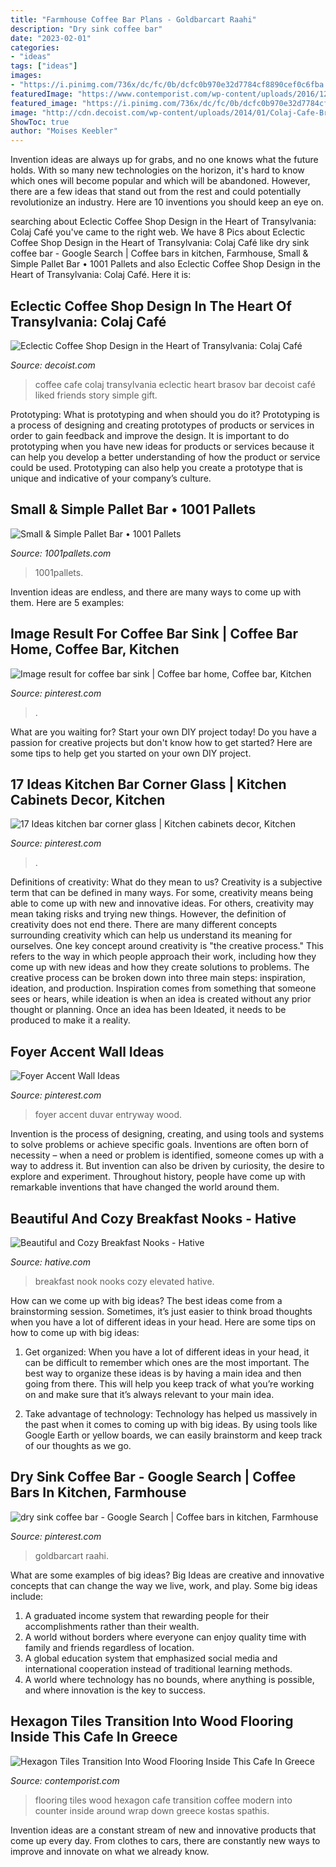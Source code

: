 ```yaml
---
title: "Farmhouse Coffee Bar Plans - Goldbarcart Raahi"
description: "Dry sink coffee bar"
date: "2023-02-01"
categories:
- "ideas"
tags: ["ideas"]
images:
- "https://i.pinimg.com/736x/dc/fc/0b/dcfc0b970e32d7784cf8890cef0c6fba.jpg"
featuredImage: "https://www.contemporist.com/wp-content/uploads/2016/12/hexagon-flooring-061216-940-05-800x1125.jpg"
featured_image: "https://i.pinimg.com/736x/dc/fc/0b/dcfc0b970e32d7784cf8890cef0c6fba.jpg"
image: "http://cdn.decoist.com/wp-content/uploads/2014/01/Colaj-Cafe-Brasov-Transylvania-by-Manuel-Teicu-15.jpg"
ShowToc: true
author: "Moises Keebler"
---
```



Invention ideas are always up for grabs, and no one knows what the future holds. With so many new technologies on the horizon, it's hard to know which ones will become popular and which will be abandoned. However, there are a few ideas that stand out from the rest and could potentially revolutionize an industry. Here are 10 inventions you should keep an eye on.

	

		
searching about Eclectic Coffee Shop Design in the Heart of Transylvania: Colaj Café you've came to the right web. We have 8 Pics about Eclectic Coffee Shop Design in the Heart of Transylvania: Colaj Café like dry sink coffee bar - Google Search | Coffee bars in kitchen, Farmhouse, Small &amp; Simple Pallet Bar • 1001 Pallets and also Eclectic Coffee Shop Design in the Heart of Transylvania: Colaj Café. Here it is:
		
    
## Eclectic Coffee Shop Design In The Heart Of Transylvania: Colaj Café

<img loading=lazy src="http://cdn.decoist.com/wp-content/uploads/2014/01/Colaj-Cafe-Brasov-Transylvania-by-Manuel-Teicu-15.jpg" onerror="this.onerror=null;this.src='https://tse4.mm.bing.net/th?id=OIP.6x2_V5Wz2KE-1NnwlFN14AHaLH&amp;pid=15.1';" alt="Eclectic Coffee Shop Design in the Heart of Transylvania: Colaj Café">

_Source: decoist.com_

>coffee cafe colaj transylvania eclectic heart brasov bar decoist café liked friends story simple gift. 

	

Prototyping: What is prototyping and when should you do it?
Prototyping is a process of designing and creating prototypes of products or services in order to gain feedback and improve the design. It is important to do prototyping when you have new ideas for products or services because it can help you develop a better understanding of how the product or service could be used. Prototyping can also help you create a prototype that is unique and indicative of your company’s culture.

    
## Small &amp; Simple Pallet Bar • 1001 Pallets

<img loading=lazy src="https://www.1001pallets.com/wp-content/uploads/2013/04/1001pallets.com-small-simple-pallet-bar.jpg" onerror="this.onerror=null;this.src='https://tse3.mm.bing.net/th?id=OIP.1mCPlAUCAMnRl-orr-TimgHaJ4&amp;pid=15.1';" alt="Small &amp; Simple Pallet Bar • 1001 Pallets">

_Source: 1001pallets.com_

>1001pallets. 

	

Invention ideas are endless, and there are many ways to come up with them. Here are 5 examples:

    
## Image Result For Coffee Bar Sink | Coffee Bar Home, Coffee Bar, Kitchen

<img loading=lazy src="https://i.pinimg.com/736x/dc/fc/0b/dcfc0b970e32d7784cf8890cef0c6fba.jpg" onerror="this.onerror=null;this.src='https://tse4.mm.bing.net/th?id=OIP.eEk18EshRKDITls0DjLmHgHaLP&amp;pid=15.1';" alt="Image result for coffee bar sink | Coffee bar home, Coffee bar, Kitchen">

_Source: pinterest.com_

>. 

	

What are you waiting for? Start your own DIY project today!
Do you have a passion for creative projects but don't know how to get started? Here are some tips to help get you started on your own DIY project.

    
## 17 Ideas Kitchen Bar Corner Glass | Kitchen Cabinets Decor, Kitchen

<img loading=lazy src="https://i.pinimg.com/736x/cb/fa/f3/cbfaf3aa81e1b54f9f5ca4730b0c8d18.jpg" onerror="this.onerror=null;this.src='https://tse4.mm.bing.net/th?id=OIP.n18veXsVYlmB5wpgdaOdqgAAAA&amp;pid=15.1';" alt="17 Ideas kitchen bar corner glass | Kitchen cabinets decor, Kitchen">

_Source: pinterest.com_

>. 

	

Definitions of creativity: What do they mean to us?
Creativity is a subjective term that can be defined in many ways. For some, creativity means being able to come up with new and innovative ideas. For others, creativity may mean taking risks and trying new things. However, the definition of creativity does not end there. There are many different concepts surrounding creativity which can help us understand its meaning for ourselves.
One key concept around creativity is "the creative process." This refers to the way in which people approach their work, including how they come up with new ideas and how they create solutions to problems. The creative process can be broken down into three main steps: inspiration, ideation, and production. Inspiration comes from something that someone sees or hears, while ideation is when an idea is created without any prior thought or planning. Once an idea has been Ideated, it needs to be produced to make it a reality.

    
## Foyer Accent Wall Ideas

<img loading=lazy src="https://i.pinimg.com/736x/87/0a/7d/870a7d0293da8cf1e71276919e48919c.jpg" onerror="this.onerror=null;this.src='https://tse2.mm.bing.net/th?id=OIP.5vG5KzaES1kTbmTN0oCGCAHaOq&amp;pid=15.1';" alt="Foyer Accent Wall Ideas">

_Source: pinterest.com_

>foyer accent duvar entryway wood. 

	

Invention is the process of designing, creating, and using tools and systems to solve problems or achieve specific goals. Inventions are often born of necessity – when a need or problem is identified, someone comes up with a way to address it. But invention can also be driven by curiosity, the desire to explore and experiment. Throughout history, people have come up with remarkable inventions that have changed the world around them.

    
## Beautiful And Cozy Breakfast Nooks - Hative

<img loading=lazy src="https://hative.com/wp-content/uploads/2016/03/breakfast-nook/11-breakfast-nook-ideas.jpg" onerror="this.onerror=null;this.src='https://tse1.mm.bing.net/th?id=OIP.9OaV7SI1sBAjjdkyHPYtnAHaLG&amp;pid=15.1';" alt="Beautiful and Cozy Breakfast Nooks - Hative">

_Source: hative.com_

>breakfast nook nooks cozy elevated hative. 

	

How can we come up with big ideas?
The best ideas come from a brainstorming session. Sometimes, it’s just easier to think broad thoughts when you have a lot of different ideas in your head. Here are some tips on how to come up with big ideas:
1. Get organized: When you have a lot of different ideas in your head, it can be difficult to remember which ones are the most important. The best way to organize these ideas is by having a main idea and then going from there. This will help you keep track of what you’re working on and make sure that it’s always relevant to your main idea.

2. Take advantage of technology: Technology has helped us massively in the past when it comes to coming up with big ideas. By using tools like Google Earth or yellow boards, we can easily brainstorm and keep track of our thoughts as we go.

    
## Dry Sink Coffee Bar - Google Search | Coffee Bars In Kitchen, Farmhouse

<img loading=lazy src="https://i.pinimg.com/736x/d1/52/bc/d152bc30de43c11888e0dcb4ec50843a.jpg" onerror="this.onerror=null;this.src='https://tse1.mm.bing.net/th?id=OIP.SKU6JLg-qGGjykYJTEJb1wHaJ3&amp;pid=15.1';" alt="dry sink coffee bar - Google Search | Coffee bars in kitchen, Farmhouse">

_Source: pinterest.com_

>goldbarcart raahi. 

	

What are some examples of big ideas?
Big Ideas are creative and innovative concepts that can change the way we live, work, and play. Some big ideas include: 
1. A graduated income system that rewarding people for their accomplishments rather than their wealth.
2. A world without borders where everyone can enjoy quality time with family and friends regardless of location.
3. A global education system that emphasized social media and international cooperation instead of traditional learning methods.
4. A world where technology has no bounds, where anything is possible, and where innovation is the key to success.

    
## Hexagon Tiles Transition Into Wood Flooring Inside This Cafe In Greece

<img loading=lazy src="https://www.contemporist.com/wp-content/uploads/2016/12/hexagon-flooring-061216-940-05-800x1125.jpg" onerror="this.onerror=null;this.src='https://tse2.mm.bing.net/th?id=OIP.mfriXNPJOYGmsO5kuBxvfwHaKa&amp;pid=15.1';" alt="Hexagon Tiles Transition Into Wood Flooring Inside This Cafe In Greece">

_Source: contemporist.com_

>flooring tiles wood hexagon cafe transition coffee modern into counter inside around wrap down greece kostas spathis. 

	

Invention ideas are a constant stream of new and innovative products that come up every day. From clothes to cars, there are constantly new ways to improve and innovate on what we already know. 

